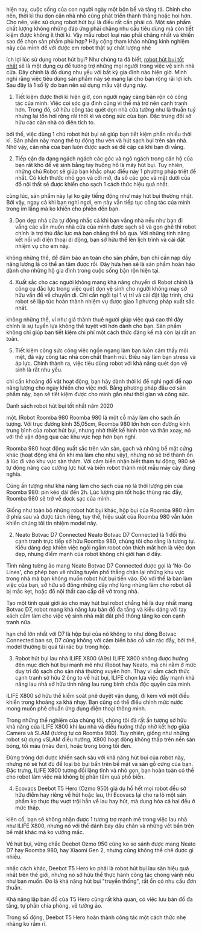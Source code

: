 hiện nay, cuộc sống của con người ngày một bộn bề và tăng tả. Chính cho nên, thời kì thu dọn căn nhà nhỏ cũng phát triển thành thảng hoặc hoi hơn. Cho nên, việc sử dụng robot hút bụi là điều rất cần phải có. Một sản phẩm chất lượng không những đáp ứng phải chăng nhu cầu tiêu dùng mà còn tiết kiệm được không ít thời kì. Vậy mẫu robot loại nào phải chăng nhất và khiến sao để chọn sản phẩm phù hợp? Hãy cộng tham khảo những kinh nghiệm này của mình để với được em robot thật sự chất lượng nhé

ích lợi lúc sử dụng robot hút bụi?
Như chúng ta đã biết, <a href="https://robothutbui.vn/chia-se-tu-van/tu-van-mua-robot-hut-bui-lau-nha-hay-de-chuyen-gia-giup-ban.html">robot hút bụi tốt nhất</a> sẽ là một dụng cụ để tương trợ những mọi người trong việc vệ sinh nhà cửa. Đây chính là đồ dùng nhu yếu với bất kỳ gia đình nào hiện giờ. Mình nghĩ rằng việc tiêu dùng sản phẩm này sẽ mang lại cho bạn rộng rãi lợi ích. Sau đây là 1 số lý do bạn nên sử dụng mẫu vật dụng này.

1. Tiết kiệm được thời kì
hiện giờ, con người ngày càng bận rộn có công tác của mình. Việc coi sóc gia đình cũng vì thế mà trở nên cạnh tranh hơn. Trong đó, sở hữu công tác quét dọn nhà cửa tưởng như là thuần tuý nhưng lại tốn hơi rộng rãi thời kì và công sức của bạn. Đặc trưng đối sở hữu các căn nhà có diện tích to.

bởi thế, việc dùng 1 chú robot hút bụi sẽ giúp bạn tiết kiệm phần nhiều thời kì. Sản phẩm này mang thể tự động thu vén và hút sạch bụi trên sàn nhà. Nhờ vậy, căn nhà của bạn luôn được sạch sẽ đề cập cả khi bạn đi vắng.

2. Tiếp cận đa dạng ngách ngách
các góc và ngõ ngách trong căn hộ của bạn rất khó để vệ sinh bằng tay huống hồ là máy hút bụi. Tuy nhiên, những chú Robot sẽ giúp bạn khắc phục điều này 1 phương pháp triệt để nhất. Có kích thước nhỏ gọn và cởi mở, đa số các góc và mặt dưới của đồ nội thất sẽ được khiến cho sạch 1 cách thức hiệu quả nhất.

cùng lúc, sản phẩm này lại ko gây tiếng động như máy hút bụi thường nhật. Bởi vậy, ngay cả khi bạn nghỉ ngơi, em này vẫn tiếp tục công tác của mình trong im lặng mà ko khiến cho phiền đến bạn.

3. Dọn dẹp nhà cửa tự động nhắc cả khi bạn vắng nhà
nếu như bạn đi vắng các vẫn muốn nhà cửa của mình được sạch sẽ và gọn ghẽ thì robot chính là trợ thủ đắc lực mà bạn chẳng thể bỏ qua. Với những tính năng kết nối với điện thoại di động, bạn sở hữu thể lên lịch trình và cài đặt nhiệm vụ cho em này.

không những thế, để đảm bảo an toàn cho sản phẩm, bạn chỉ cần nạp đầy năng lượng là có thể an tâm được rồi. Đây hứa hẹn sẽ là sản phẩm hoàn hảo dành cho những hộ gia đình trong cuộc sống bận rộn hiện tại.

4. Xuất sắc cho các người không mang khả năng chuyển di
Robot chính là công cụ đắc lực trong việc quét dọn vệ sinh cho người không may sở hữu vấn đề về chuyển di. Chỉ cần ngồi tại 1 vị trí và cài đặt lập trình, chú robot sẽ lập tức hoàn thành nhiệm vụ được giao 1 phương pháp xuất sắc nhất.

không những thế, ví như giá thành thuê người giúp việc quá cao thì đây chính là sự tuyển lựa không thể tuyệt vời hơn dành cho bạn. Sản phẩm không chỉ giúp bạn tiết kiệm chi phí một cách thức đáng kể mà còn lại rất an toàn.

5. Tiết kiệm công sức
công việc ngổn ngang làm bạn luôn cảm thấy mỏi mệt, đã vậy công tác nhà còn chất thành núi. Điều này làm bạn stress và áp lực. Chính thành ra, việc tiêu dùng robot với khả năng quét dọn vệ sinh là rất nhu yếu.

chỉ cần khoảng đồ vật hoạt động, bạn hãy dành thời kì để nghỉ ngơi để nạp năng lượng cho ngày khiến cho việc mới. Bằng phương pháp đầu cơ sản phẩm này, bạn sẽ tiết kiệm được cho mình gần như thời gian và công sức.

Danh sách robot hút bụi tốt nhất năm 2020

một. IRobot Roomba 980
Roomba 980 là một cỗ máy làm cho sạch ấn tượng. Với trục đường kính 35,05cm, Roomba 980 lớn hơn con đường kính trung bình của robot hút bụi, nhưng nhờ thiết kế hình tròn và thân xoay, nó với thể vận động qua các khu vực hẹp hơn bạn nghĩ.

Roomba 980 hoạt động xuất sắc trên ván sàn, gạch và những bề mặt cứng khác (hoạt động khá ổn khi mà làm cho như vậy), nhưng nó sẽ trở thành ồn ã lúc đi vào khu vực sàn thảm. Với cảm biến nhận biết thảm tự động, 980 sẽ tự động nâng cao cường lực hút và biến robot thành một mẫu máy cày đúng nghĩa.

Cũng ấn tượng như khả năng làm cho sạch của nó là thời lượng pin của Roomba 980: pin kéo dài đến 2h. Lúc lượng pin tốt hoặc thùng rác đầy, Roomba 980 sẽ trở về dock sạc của mình.

Giống như toàn bộ những robot hút bụi khác, hộp bụi của Roomba 980 nằm ở phía sau và được tách riêng, tuy thế, hiệu suất của Roomba 980 vẫn luôn khiến chúng tôi tín nhiệm model này.

2. Neato Botvac D7 Connected
Neato Botvac D7 Connected là 1 đối thủ cạnh tranh trực tiếp sở hữu Roomba 980, chúng tôi cho rằng là tương tự. Kiểu dáng đẹp khiến việc ngồi ngắm robot còn thích mắt hơn là việc dọn dẹp, nhưng điểm mạnh của robot không chỉ giới hạn ở đấy.

Tính năng tường ảo mang Neato Botvac D7 Connected được gọi là 'No-Go Lines', cho phép bạn vẽ những tuyến phố thẳng chặn lại những khu vực trong nhà mà bạn không muốn robot hút bụi tiến vào. Đó với thể là bàn làm việc của bạn, sở hữu số đông những dây nhợ lùng nhùng làm cho robot dễ bị mắc kẹt, hoặc đồ nội thất cao cấp dễ vỡ trong nhà.

Tạo một tinh quái giới ảo cho máy hút bụi robot chẳng hề là duy nhất mang Botvac D7, robot mang khả năng lưu bản đồ đa tầng và kiểu dáng với tay xách cầm làm cho việc vệ sinh nhà mặt đất phổ thông tầng ko còn cạnh tranh nữa.

hạn chế lớn nhất với D7 là hộp bụi của nó không to như dòng Botvac Connected ban sơ, D7 cũng không với cảm biến báo cỗ ván rác đầy, bởi thế, model thường bị quá tải rác bụi trong hộp.

3. Robot hút bụi lau nhà ILIFE X800 (A9s)
ILIFE X800 không được hướng đến mục đích hút bụi mạnh mẽ như iRobot hay Neato, mà chỉ nằm ở mức duy trì độ sạch cho sàn nhà thường xuyên hơn. Thay vì sắm cách thức cạnh tranh sở hữu 2 ông to về hút bụi, ILIFE chọn lựa việc đẩy mạnh khả năng lau nhà sở hữu tính năng lau rung bình chứa độc quyền của mình.

ILIFE X800 sở hữu thể kiểm soát phê duyệt vận dụng, đi kèm với một điều khiển trong khoảng xa khá nhạy. Bạn cũng có thể điều chỉnh mức nước mong muốn phê chuẩn ứng dụng điện thoại thông minh.

Trong những thể nghiệm của chúng tôi, chúng tôi đã rất ấn tượng sở hữu khả năng của ILIFE X800 khi lau nhà và điều hướng thấp nhờ kết hợp giữa Camera và SLAM (tương tự có Roomba 980). Tuy nhiên, giống như những robot sử dụng vSLAM điều hướng, X800 hoạt động không thấp trên nền sàn bóng, tối màu (màu đen), hoặc trong bóng tối đen.

Đừng trông đợi được khiến sạch sâu với khả năng hút bụi của robot này, nhưng nó sẽ hút đủ để loại bỏ bụi bẩn trên bề mặt và sàn gỗ cứng của bạn. Đặc trưng, ILIFE X800 tương đối lặng tĩnh và nhỏ gọn, bạn hoàn toàn có thể cho robot làm việc mà không bị phân tâm quá phổ biến.

4. Ecovacs Deebot T5 Hero (Ozmo 950)
giả dụ hồ hết mọi robot đều sở hữu điểm hay riêng về hút hoặc lau, thì Ecovacs lại cho ra lò một sản phẩm ko thực thụ vượt trội hẳn về lau hay hút, mà dung hòa cả hai đều ở mức thấp.

kiên cố, bạn sẽ không nhận được 1 tương trợ mạnh mẽ trong việc lau nhà như ILIFE X800, nhưng nó với thể đánh bay dấu chân và những vết bẩn trên bề mặt khác mà ko vướng mắc.

Về hút bụi, vững chắc Deebot Ozmo 950 cũng ko so sánh được mang Neato D7 hay Roomba 980, hay Xiaomi Gen 2, nhưng cũng không thể chê được gì nhiều.

nhắc cách khác, Deebot T5 Hero ko phải là robot hút bụi lau sàn hiệu quả nhất trên thế giới, nhưng nó sở hữu thể thực hành công tác chóng vánh nếu như bạn muốn. Đó là khả năng hút bụi "truyền thống", rất ổn có nhu cầu đơn thuần.

Khả năng lập bản đồ của T5 Hero cũng rất khả quan, có việc lưu bản đồ đa tầng, tự phân chia phòng, vẽ tường ảo.

Trong số đông, Deebot T5 Hero hoàn thành công tác một cách thức nhẹ nhàng ko rầm rĩ.
